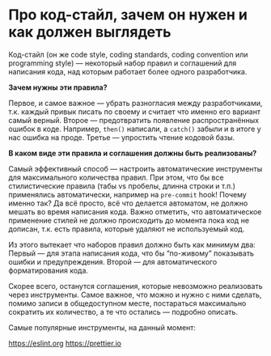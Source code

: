 # Про код-стайл, зачем он нужен и как должен выглядеть

Код-стайл (он же code style, coding standards, coding convention или programming style) — некоторый набор правил и соглашений для написания кода, над которым работает более одного разработчика.

**Зачем нужны эти правила?**

Первое, и самое важное — убрать разногласия между разработчиками, т.к. каждый привык писать по своему и считает что именно его вариант самый верный.
Второе — предотвратить появление распространённых ошибок в коде. Например, `then()` написали, а `catch()` забыли и в итоге у нас ошибка на проде.
Третье — упростить чтение кодовой базы.

**В каком виде эти правила и соглашения должны быть реализованы?**

Самый эффективный способ — настроить автоматические инструменты для максимального количества правил. При этом, что бы все стилистические правила (табы vs пробелы, длинна строки и т.п.) применялись автоматически, например на `pre-commit` hook! Почему именно так? Да всё просто, всё что делается автоматом, не должно мешать во время написания кода. Важно отметить, что автоматическое применение стилей не должно происходить до момента пока код не дописан, т.к. есть правила, которые удаляют не используемый код.

Из этого вытекает что наборов правил должно быть как минимум два:
Первый — для этапа написания кода, что бы “по-живому” показывать ошибки и предупреждения.
Второй — для автоматического форматирования кода.

Скорее всего, останутся соглашения, которые невозможно реализовать через инструменты. Самое важное, что можно и нужно с ними сделать, помимо записи в общедоступном месте, постараться максимально сократить их количество, а те что остались — подробно описать.

Самые популярные инструменты, на данный момент:

https://eslint.org
https://prettier.io
